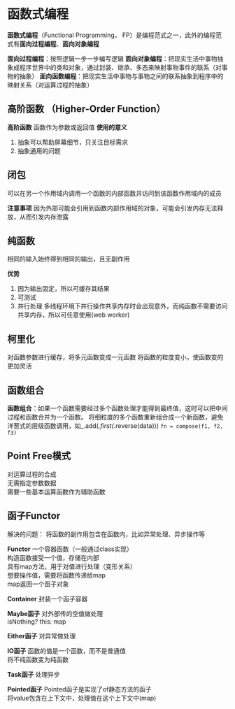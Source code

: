 # 函数式编程
**函数式编程**（Functional Programming， FP）是编程范式之一，此外的编程范式有**面向过程编程**、**面向对象编程**

**面向过程编程**：按照逻辑一步一步编写逻辑
**面向对象编程**：把现实生活中事物抽象成程序世界中的类和对象，通过封装、继承、多态来映射事物事件的联系（对事物的抽象）
**面向函数编程**：把现实生活中事物与事物之间的联系抽象到程序中的映射关系（对运算过程的抽象）

## 高阶函数 （Higher-Order Function）
**高阶函数**
函数作为参数或返回值
**使用的意义**
1. 抽象可以帮助屏幕细节，只关注目标需求
2. 抽象通用的问题

## 闭包
可以在另一个作用域内调用一个函数的内部函数并访问到该函数作用域内的成员

**注意事项**
因为外部可能会引用到函数内部作用域的对象，可能会引发内存无法释放，从而引发内存泄露

## 纯函数
相同的输入始终得到相同的输出，且无副作用

**优势**
1. 因为输出固定，所以可缓存其结果
2. 可测试
3. 并行处理
   多线程环境下并行操作共享内存时会出现意外，而纯函数不需要访问共享内存，所以可任意使用(web worker)

## 柯里化
对函数参数进行缓存，将多元函数变成一元函数
将函数的粒度变小，使函数变的更加灵活

## 函数组合
**函数组合**：如果一个函数需要经过多个函数处理才能得到最终值，这时可以把中间过程和函数合并为一个函数。
将细粒度的多个函数重新组合成一个新函数，避免洋葱式的层级函数调用，如_.add(_.first(_.reverse(data)))
```fn = compose(f1, f2, f3)```

## Point Free模式
对运算过程的合成   
无需指定参数数据   
需要一些基本运算函数作为辅助函数

## 函子Functor
解决的问题： 将函数的副作用包含在函数内，比如异常处理、异步操作等

**Functor**
一个容器函数（一般通过class实现）   
构造函数接受一个值，存储在内部     
具有map方法，用于对值进行处理（变形关系）  
想要操作值，需要将函数传递给map  
map返回一个函子对象   

**Container**
封装一个函子容器

**Maybe函子**
对外部传的空值做处理   
isNothing? this: map

**Either函子**
对异常做处理

**IO函子**
函数的值是一个函数，而不是普通值   
将不纯函数变为纯函数   

**Task函子**
处理异步

**Pointed函子**
Pointed函子是实现了of静态方法的函子   
将value包含在上下文中，处理值在这个上下文中(map)   